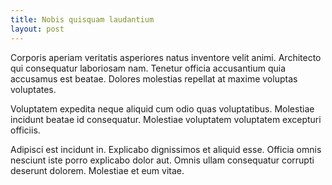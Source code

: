```yaml
---
title: Nobis quisquam laudantium
layout: post
---
```

Corporis aperiam veritatis asperiores natus inventore velit animi. Architecto qui consequatur laboriosam nam. Tenetur officia accusantium quia accusamus est beatae. Dolores molestias repellat at maxime voluptas voluptates.

Voluptatem expedita neque aliquid cum odio quas voluptatibus. Molestiae incidunt beatae id consequatur. Molestiae voluptatem voluptatem excepturi officiis.

Adipisci est incidunt in. Explicabo dignissimos et aliquid esse. Officia omnis nesciunt iste porro explicabo dolor aut. Omnis ullam consequatur corrupti deserunt dolorem. Molestiae et eum vitae.
